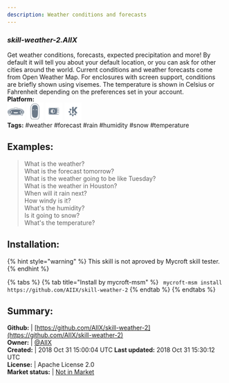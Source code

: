 ```yaml
---
description: Weather conditions and forecasts
---
```


### _skill-weather-2.AIIX_  
Get weather conditions, forecasts, expected precipitation and more!  By default it will tell
you about your default location, or you can ask for other cities around the world.
Current conditions and weather forecasts come from Open Weather Map.
For enclosures with screen support, conditions are briefly shown using visemes.
The temperature is shown in Celsius or Fahrenheit depending on the preferences set in your  account.  
**Platform:**  
 ![Mark I](../.gitbook/assets/mark-1-icon.png)  ![Mark II](../.gitbook/assets/mark-2-icon.png)  ![Picroft](../.gitbook/assets/picroft-icon.png)  ![plasmoid](../.gitbook/assets/kde.png)   
**Tags:** \#weather \#forecast \#rain \#humidity \#snow \#temperature   
## Examples:  
> What is the weather?  
> What is the forecast tomorrow?  
> What is the weather going to be like Tuesday?  
> What is the weather in Houston?  
> When will it rain next?  
> How windy is it?  
> What's the humidity?  
> Is it going to snow?  
> What's the temperature?  
  
## Installation:  
{% hint style="warning" %}
This skill is not aproved by Mycroft skill tester.
{% endhint %}
    
{% tabs %}
{% tab title="Install by mycroft-msm" %}
``` mycroft-msm install https://github.com/AIIX/skill-weather-2```
{% endtab %}
  {% endtabs %}
    
## Summary:  
**Github:** | [https://github.com/AIIX/skill-weather-2](https://github.com/AIIX/skill-weather-2)  
**Owner:** | [@AIIX](https://github.com/AIIX)  
**Created:** | 2018 Oct 31 15:00:04 UTC  **Last updated:** 2018 Oct 31 15:30:12 UTC  
**License:** | Apache License 2.0  
**Market status:** | [Not in Market](https://market.mycroft.ai/skill/)  
